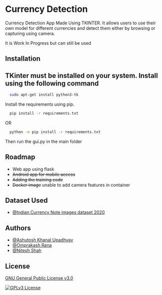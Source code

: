 
# Currency Detection

Currency Detection App Made Using TKINTER. It allows users to use their own model for different currencies and detect them either by browsing or capturing using camera.

It is Work In Progress but can still be used




## Installation

## TKinter must be installed on your system. Install using the following command
```bash
  sudo apt-get install python3-tk
```

Install the requirements using pip.

```bash
  pip install -r requirements.txt
```
OR

```bash
  python -m pip install -r requirements.txt
```
Then run the gui.py in the main folder
## Roadmap

- Web app using flask
- ~~Android app for mobile access~~
- ~~Adding the training code~~
- ~~Docker image~~ unable to add camera features in container

## Dataset Used
- [@Indian Currency Note images dataset 2020](https://www.kaggle.com/datasets/vishalmane109/indian-currency-note-images-dataset-2020)

## Authors

- [@Ashutosh Khanal Upadhyay](https://github.com/asup20cs)
- [@Omprakash Rana](https://github.com/Omprakash7171)
- [@Nitesh Shah](https://github.com/NiteshShah1999)


## License

[GNU General Public License v3.0](https://choosealicense.com/licenses/gpl-3.0/)

[![GPLv3 License](https://img.shields.io/badge/License-GPL%20v3-yellow.svg)](https://opensource.org/licenses/)
